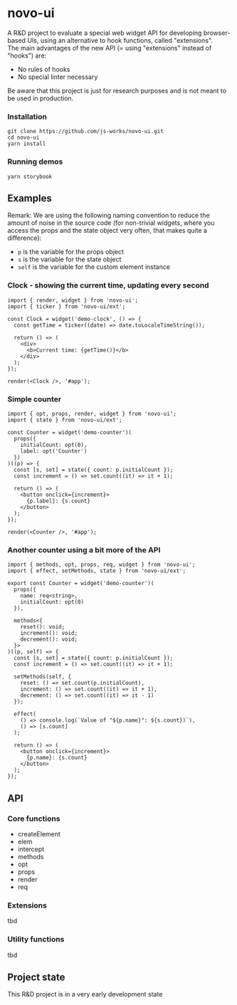 # novo-ui

A R&D project to evaluate a special web widget API for developing browser-based UIs, using an alternative to hook functions, called "extensions".
<br />
The main advantages of the new API (= using "extensions" instead of "hooks") are:

- No rules of hooks
- No special linter necessary

Be aware that this project is just for research purposes and is not meant to be used in production.

### Installation

```
git clone https://github.com/js-works/novo-ui.git
cd novo-ui
yarn install
```

### Running demos

```
yarn storybook
```

## Examples

Remark: We are using the following naming convention to
reduce the amount of noise in the source code (for non-trivial
widgets, where you access the props and the state object
very often, that makes quite a difference):

- `p` is the variable for the props object
- `s` is the variable for the state object
- `self` is the variable for the custom element instance

### Clock - showing the current time, updating every second

```tsx
import { render, widget } from 'novo-ui';
import { ticker } from 'novo-ui/ext';

const Clock = widget('demo-clock', () => {
  const getTime = ticker((date) => date.toLocaleTimeString());

  return () => (
    <div>
      <b>Current time: {getTime()}</b>
    </div>
  );
});

render(<Clock />, '#app');
```

### Simple counter

```tsx
import { opt, props, render, widget } from 'novo-ui';
import { state } from 'novo-ui/ext';

const Counter = widget('demo-counter')(
  props({
    initialCount: opt(0),
    label: opt('Counter')
  })
)((p) => {
  const [s, set] = state({ count: p.initialCount });
  const increment = () => set.count((it) => it + 1);

  return () => (
    <button onclick={increment}>
      {p.label}: {s.count}
    </button>
  );
});

render(<Counter />, '#app');
```

### Another counter using a bit more of the API

```tsx
import { methods, opt, props, req, widget } from 'novo-ui';
import { effect, setMethods, state } from 'novo-ui/ext';

export const Counter = widget('demo-counter')(
  props({
    name: req<string>,
    initialCount: opt(0)
  }),

  methods<{
    reset(): void;
    increment(): void;
    decrement(): void;
  }>
)((p, self) => {
  const [s, set] = state({ count: p.initialCount });
  const increment = () => set.count((it) => it + 1);

  setMethods(self, {
    reset: () => set.count(p.initialCount),
    increment: () => set.count((it) => it + 1),
    decrement: () => set.count((it) => it - 1)
  });

  effect(
    () => console.log(`Value of "${p.name}": ${s.count})`),
    () => [s.count]
  );

  return () => (
    <button onclick={increment}>
      {p.name}: {s.count}
    </button>
  );
});
```

## API

### Core functions

- createElement
- elem
- intercept
- methods
- opt
- props
- render
- req

### Extensions

tbd

### Utility functions

tbd

## Project state

This R&D project is in a very early development state
